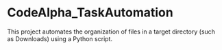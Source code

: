 # CodeAlpha_TaskAutomation
This project automates the organization of files in a target directory (such as Downloads) using a Python script.
